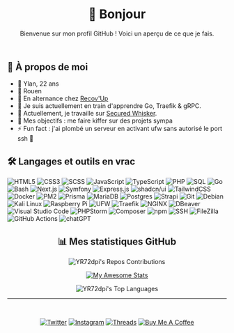 <header class="hideOnPortfolio">

# 👋 Bonjour

Bienvenue sur mon profil GitHub ! Voici un aperçu de ce que je fais.

</header>

<section>

## 🌟 À propos de moi
- 🧔 Ylan, 22 ans
- 🏡 Rouen
- 🏢 En alternance chez [Recov'Up](https://recovup.fr/)
- 🌱 Je suis actuellement en train d'apprendre Go, Traefik & gRPC.
- 💼 Actuellement, je travaille sur [Secured Whisker](https://github.com/YR72dpi/SecuredWhisker).
- 🎯 Mes objectifs : me faire kiffer sur des projets sympa
- ⚡ Fun fact : j'ai plombé un serveur en activant ufw sans autorisé le port ssh 🤡

</section>

<section>

## 🛠️ Langages et outils en vrac

![HTML5](https://img.shields.io/badge/-HTML5-E34F26?logo=html5&logoColor=white&style=flat-square)
![CSS3](https://img.shields.io/badge/-CSS3-1572B6?logo=css3&logoColor=white&style=flat-square)
![SCSS](https://img.shields.io/badge/-SCSS-CC6699?logo=sass&logoColor=white&style=flat-square)
![JavaScript](https://img.shields.io/badge/-JavaScript-F7DF1E?logo=javascript&logoColor=black&style=flat-square)
![TypeScript](https://img.shields.io/badge/-TypeScript-3178C6?logo=typescript&logoColor=white&style=flat-square)
![PHP](https://img.shields.io/badge/-PHP-777BB4?logo=php&logoColor=white&style=flat-square)
![SQL](https://img.shields.io/badge/-SQL-003B57?logo=databricks&logoColor=white&style=flat-square)
![Go](https://img.shields.io/badge/-Go-00ADD8?logo=go&logoColor=white&style=flat-square)
![Bash](https://img.shields.io/badge/-Bash-4EAA25?logo=gnu-bash&logoColor=white&style=flat-square)
![Next.js](https://img.shields.io/badge/-Next.js-000000?logo=next.js&logoColor=white&style=flat-square)
![Symfony](https://img.shields.io/badge/-Symfony-000000?logo=symfony&logoColor=white&style=flat-square)
![Express.js](https://img.shields.io/badge/Express.js-%23404d59.svg?logo=express&logoColor=%2361DAFB)
![shadcn/ui](https://img.shields.io/badge/shadcn%2Fui-000?logo=shadcnui&logoColor=fff)
![TailwindCSS](https://img.shields.io/badge/Tailwind%20CSS-%2338B2AC.svg?logo=tailwind-css&logoColor=white)
![Docker](https://img.shields.io/badge/-Docker-2496ED?logo=docker&logoColor=white&style=flat-square)
![PM2](https://img.shields.io/badge/-PM2-2B2B2B?logo=pm2&logoColor=white&style=flat-square)
![Prisma](https://img.shields.io/badge/Prisma-2D3748?logo=prisma&logoColor=white)
![MariaDB](https://img.shields.io/badge/MariaDB-003545?logo=mariadb&logoColor=white)
![Postgres](https://img.shields.io/badge/Postgres-%23316192.svg?logo=postgresql&logoColor=white)
![Strapi](https://img.shields.io/badge/Strapi-%232E7EEA.svg?logo=strapi&logoColor=white)
![Git](https://img.shields.io/badge/-Git-F05032?logo=git&logoColor=white&style=flat-square)
![Debian](https://img.shields.io/badge/-Debian-A81D33?logo=debian&logoColor=white&style=flat-square)
![Kali Linux](https://img.shields.io/badge/Kali%20Linux-557C94?logo=kalilinux&logoColor=fff)
![Raspberry Pi](https://img.shields.io/badge/-Raspberry%20Pi-A22846?logo=raspberrypi&logoColor=white&style=flat-square)
![UFW](https://img.shields.io/badge/-UFW-0078D7?logo=linux&logoColor=white&style=flat-square)
![Traefik](https://img.shields.io/badge/-Traefik-24A1C1?logo=traefik&logoColor=white&style=flat-square)
![NGINX](https://img.shields.io/badge/-NGINX-009639?logo=nginx&logoColor=white&style=flat-square)
![DBeaver](https://img.shields.io/badge/-DBeaver-3776AB?logo=dbeaver&logoColor=white&style=flat-square)
![Visual Studio Code](https://custom-icon-badges.demolab.com/badge/Visual%20Studio%20Code-0078d7.svg?logo=vsc&logoColor=whitee)
![PHPStorm](https://img.shields.io/badge/-PHPStorm-000000?logo=phpstorm&logoColor=white&style=flat-square)
![Composer](https://img.shields.io/badge/Composer-885630?logo=composer&logoColor=fff)
![npm](https://img.shields.io/badge/npm-CB3837?logo=npm&logoColor=fff)
![SSH](https://img.shields.io/badge/-SSH-4A4A4A?logo=ssh&logoColor=white&style=flat-square)
![FileZilla](https://img.shields.io/badge/-FileZilla-FF0000?logo=filezilla&logoColor=white&style=flat-square)
![GitHub Actions](https://img.shields.io/badge/GitHub_Actions-2088FF?logo=github-actions&logoColor=white)
![chatGPT](https://img.shields.io/badge/chatGPT-74aa9c?logo=openai&logoColor=white)

</section>

<section align="center">

## 📊 Mes statistiques GitHub

![YR72dpi's Repos Contributions](https://ghchart.rshah.org/YR72dpi)

[![My Awesome Stats](https://awesome-github-stats.azurewebsites.net/user-stats/YR72dpi?cardType=level&theme=default&preferLogin=false&border=false)](https://git.io/awesome-stats-card)

![YR72dpi's Top Languages](https://github-readme-stats.vercel.app/api/top-langs/?username=YR72dpi&theme=default&show_icons=true&hide_border=true&layout=compact)

</section>

---

<br>

<footer class="hideOnPortfolio" align="center">
  
[![Twitter](https://img.shields.io/badge/-Twitter-1DA1F2?logo=twitter&logoColor=white&style=flat-square)](https://twitter.com/YR72dpi)
[![Instagram](https://img.shields.io/badge/-Instagram-E4405F?logo=instagram&logoColor=white&style=flat-square)](https://www.instagram.com/ylanrousselle/)
[![Threads](https://img.shields.io/badge/-Threads-000000?logo=threads&logoColor=white&style=flat-square)](https://www.threads.net/@ylanrousselle)
[![Buy Me A Coffee](https://img.shields.io/badge/Buy%20Me%20a%20Coffee-ffdd00?&logo=buy-me-a-coffee&logoColor=black)](https://www.buymeacoffee.com/yr72dpi)

</footer>
